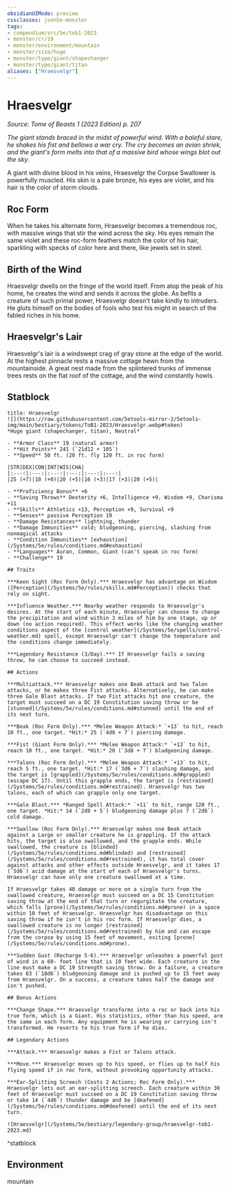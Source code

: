 ```yaml
---
obsidianUIMode: preview
cssclasses: json5e-monster
tags:
- compendium/src/5e/tob1-2023
- monster/cr/19
- monster/environment/mountain
- monster/size/huge
- monster/type/giant/shapechanger
- monster/type/giant/titan
aliases: ["Hraesvelgr"]
---
```

# Hraesvelgr
*Source: Tome of Beasts 1 (2023 Edition) p. 207*  

*The giant stands braced in the midst of powerful wind. With a baleful stare, he shakes his fist and bellows a war cry. The cry becomes an avian shriek, and the giant's form melts into that of a massive bird whose wings blot out the sky*.

A giant with divine blood in his veins, Hraesvelgr the Corpse Swallower is powerfully muscled. His skin is a pale bronze, his eyes are violet, and his hair is the color of storm clouds.

## Roc Form

When he takes his alternate form, Hraesvelgr becomes a tremendous roc, with massive wings that stir the wind across the sky. His eyes remain the same violet and these roc-form feathers match the color of his hair, sparkling with specks of color here and there, like jewels set in steel.

## Birth of the Wind

Hraesvelgr dwells on the fringe of the world itself. From atop the peak of his home, he creates the wind and sends it across the globe. As befits a creature of such primal power, Hraesvelgr doesn't take kindly to intruders. He gluts himself on the bodies of fools who test his might in search of the fabled riches in his home.

## Hraesvelgr's Lair

Hraesvelgr's lair is a windswept crag of gray stone at the edge of the world. At the highest pinnacle rests a massive cottage hewn from the mountainside. A great nest made from the splintered trunks of immense trees rests on the flat roof of the cottage, and the wind constantly howls.

## Statblock

```ad-statblock
title: Hraesvelgr
![](https://raw.githubusercontent.com/5etools-mirror-2/5etools-img/main/bestiary/tokens/ToB1-2023/Hraesvelgr.webp#token)
*Huge giant (shapechanger, titan), Neutral*

- **Armor Class** 19 (natural armor)
- **Hit Points** 241 (`21d12 + 105`)
- **Speed** 50 ft. (20 ft. fly 120 ft. in roc form)

|STR|DEX|CON|INT|WIS|CHA|
|:---:|:---:|:---:|:---:|:---:|:---:|
|25 (+7)|10 (+0)|20 (+5)|16 (+3)|17 (+3)|20 (+5)|

- **Proficiency Bonus** +6
- **Saving Throws** Dexterity +6, Intelligence +9, Wisdom +9, Charisma +11
- **Skills** Athletics +13, Perception +9, Survival +9
- **Senses** passive Perception 19
- **Damage Resistances** lightning, thunder
- **Damage Immunities** cold; bludgeoning, piercing, slashing from nonmagical attacks
- **Condition Immunities** [exhaustion](/Systems/5e/rules/conditions.md#exhaustion)
- **Languages** Auran, Common, Giant (can't speak in roc form)
- **Challenge** 19

## Traits

***Keen Sight (Roc Form Only).*** Hraesvelgr has advantage on Wisdom ([Perception](/Systems/5e/rules/skills.md#Perception)) checks that rely on sight.

***Influence Weather.*** Nearby weather responds to Hraesvelgr's desires. At the start of each minute, Hraesvelgr can choose to change the precipitation and wind within 3 miles of him by one stage, up or down (no action required). This effect works like the changing weather conditions aspect of the [control weather](/Systems/5e/spells/control-weather.md) spell, except Hraesvelgr can't change the temperature and the conditions change immediately.

***Legendary Resistance (3/Day).*** If Hraesvelgr fails a saving throw, he can choose to succeed instead.

## Actions

***Multiattack.*** Hraesvelgr makes one Beak attack and two Talon attacks, or he makes three Fist attacks. Alternatively, he can make three Gale Blast attacks. If two Fist attacks hit one creature, the target must succeed on a DC 19 Constitution saving throw or be [stunned](/Systems/5e/rules/conditions.md#stunned) until the end of its next turn.

***Beak (Roc Form Only).*** *Melee Weapon Attack:* `+13` to hit, reach 10 ft., one target. *Hit:* 25 (`4d8 + 7`) piercing damage.

***Fist (Giant Form Only).*** *Melee Weapon Attack:* `+13` to hit, reach 10 ft., one target. *Hit:* 20 (`3d8 + 7`) bludgeoning damage.

***Talons (Roc Form Only).*** *Melee Weapon Attack:* `+13` to hit, reach 5 ft., one target. *Hit:* 17 (`3d6 + 7`) slashing damage, and the target is [grappled](/Systems/5e/rules/conditions.md#grappled) (escape DC 17). Until this grapple ends, the target is [restrained](/Systems/5e/rules/conditions.md#restrained). Hraesvelgr has two talons, each of which can grapple only one target.

***Gale Blast.*** *Ranged Spell Attack:* `+11` to hit, range 120 ft., one target. *Hit:* 14 (`2d8 + 5`) bludgeoning damage plus 7 (`2d6`) cold damage.

***Swallow (Roc Form Only).*** Hraesvelgr makes one Beak attack against a Large or smaller creature he is grappling. If the attack hits, the target is also swallowed, and the grapple ends. While swallowed, the creature is [blinded](/Systems/5e/rules/conditions.md#blinded) and [restrained](/Systems/5e/rules/conditions.md#restrained), it has total cover against attacks and other effects outside Hraesvelgr, and it takes 17 (`5d6`) acid damage at the start of each of Hraesvelgr's turns. Hraesvelgr can have only one creature swallowed at a time.

If Hraesvelgr takes 40 damage or more on a single turn from the swallowed creature, Hraesvelgr must succeed on a DC 15 Constitution saving throw at the end of that turn or regurgitate the creature, which falls [prone](/Systems/5e/rules/conditions.md#prone) in a space within 10 feet of Hraesvelgr. Hraesvelgr has disadvantage on this saving throw if he isn't in his roc form. If Hraesvelgr dies, a swallowed creature is no longer [restrained](/Systems/5e/rules/conditions.md#restrained) by him and can escape from the corpse by using 15 feet of movement, exiting [prone](/Systems/5e/rules/conditions.md#prone).

***Sudden Gust (Recharge 5-6).*** Hraesvelgr unleashes a powerful gust of wind in a 60- foot line that is 10 feet wide. Each creature in the line must make a DC 19 Strength saving throw. On a failure, a creature takes 63 (`18d6`) bludgeoning damage and is pushed up to 15 feet away from Hraesvelgr. On a success, a creature takes half the damage and isn't pushed.

## Bonus Actions

***Change Shape.*** Hraesvelgr transforms into a roc or back into his true form, which is a Giant. His statistics, other than his speed, are the same in each form. Any equipment he is wearing or carrying isn't transformed. He reverts to his true form if he dies.

## Legendary Actions

***Attack.*** Hraesvelgr makes a Fist or Talons attack.

***Move.*** Hraesvelgr moves up to his speed, or flies up to half his flying speed if in roc form, without provoking opportunity attacks.

***Ear-Splitting Screech (Costs 2 Actions; Roc Form Only).*** Hraesvelgr lets out an ear-splitting screech. Each creature within 30 feet of Hraesvelgr must succeed on a DC 19 Constitution saving throw or take 14 (`4d6`) thunder damage and be [deafened](/Systems/5e/rules/conditions.md#deafened) until the end of its next turn.

![Hraesvelgr](/Systems/5e/bestiary/legendary-group/hraesvelgr-tob1-2023.md)
```
^statblock

## Environment

mountain
